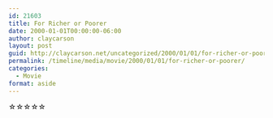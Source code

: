 ```yaml
---
id: 21603
title: For Richer or Poorer
date: 2000-01-01T00:00:00-06:00
author: claycarson
layout: post
guid: http://claycarson.net/uncategorized/2000/01/01/for-richer-or-poorer/
permalink: /timeline/media/movie/2000/01/01/for-richer-or-poorer/
categories:
  - Movie
format: aside
---
```

<div class="media-details"></div>

<div class="media-creator"></div>

<div class="media-rating">☆☆☆☆☆</div>